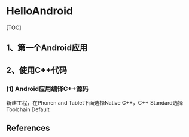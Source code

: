 # HelloAndroid
[TOC]



## 1、第一个Android应用



## 2、使用C++代码

### (1) Android应用编译C++源码

新建工程，在Phonen and Tablet下面选择Native C++，C++ Standard选择Toolchain Default







## References

[^1]:https://developer.android.com/codelabs/basic-android-kotlin-compose-first-app?continue=https%3A%2F%2Fdeveloper.android.com%2Fcourses%2Fpathways%2Fandroid-basics-compose-unit-1-pathway-2%23codelab-https%3A%2F%2Fdeveloper.android.com%2Fcodelabs%2Fbasic-android-kotlin-compose-first-app&%3Bhl=zh-cn&hl=zh-cn#0
